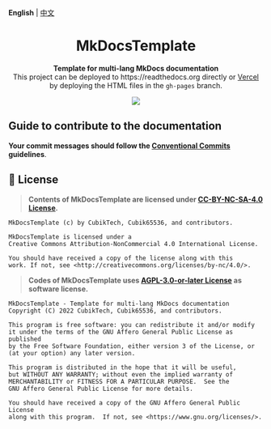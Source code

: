 **English** | [中文](README-zh.md)

<h1 align="center">MkDocsTemplate</h1>

<p align="center"> 
  <b>Template for multi-lang MkDocs documentation</b>
  <br/>
  This project can be deployed to <a herf="https://readthedocs.org">https://readthedocs.org</a> directly or <a href="https://vercel.com">Vercel</a> by deploying the HTML files in the <code>gh-pages</code> branch.
</p>

<p align="center">
  <a href="LICENSE">
    <img src="https://img.shields.io/badge/License-CC--BY--NC--SA--4.0-important?style=for-the-badge" />
  </a>
</p>

## Guide to contribute to the documentation

**Your commit messages should follow the [Conventional Commits](https://www.conventionalcommits.org/en/v1.0.0/) guidelines**.

## 📜 License

> **Contents of MkDocsTemplate are licensed under [CC-BY-NC-SA-4.0 License](LICENSE).**

``` text
MkDocsTemplate (c) by CubikTech, Cubik65536, and contributors.

MkDocsTemplate is licensed under a
Creative Commons Attribution-NonCommercial 4.0 International License.

You should have received a copy of the license along with this
work. If not, see <http://creativecommons.org/licenses/by-nc/4.0/>.
```

> **Codes of MkDocsTemplate uses [AGPL-3.0-or-later License](LICENSE.CODE) as software license.**

``` text
MkDocsTemplate - Template for multi-lang MkDocs documentation
Copyright (C) 2022 CubikTech, Cubik65536, and contributors.

This program is free software: you can redistribute it and/or modify
it under the terms of the GNU Affero General Public License as published
by the Free Software Foundation, either version 3 of the License, or
(at your option) any later version.

This program is distributed in the hope that it will be useful,
but WITHOUT ANY WARRANTY; without even the implied warranty of
MERCHANTABILITY or FITNESS FOR A PARTICULAR PURPOSE.  See the
GNU Affero General Public License for more details.

You should have received a copy of the GNU Affero General Public License
along with this program.  If not, see <https://www.gnu.org/licenses/>.
```
